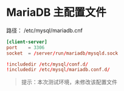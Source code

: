 # MariaDB 主配置文件

路径： /etc/mysql/mariadb.cnf

```conf
[client-server]
port	= 3306
socket	= /server/run/mariadb/mysqld.sock

!includedir /etc/mysql/conf.d/
!includedir /etc/mysql/mariadb.conf.d/
```

> 提示：本次测试环境，未修改该配置文件
